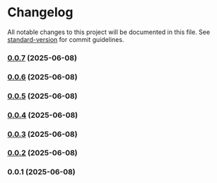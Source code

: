 # Changelog

All notable changes to this project will be documented in this file. See [standard-version](https://github.com/conventional-changelog/standard-version) for commit guidelines.

### [0.0.7](https://github.com/DanielDallagnol/Prova-Duas-Rotas/compare/v0.0.6...v0.0.7) (2025-06-08)

### [0.0.6](https://github.com/DanielDallagnol/Prova-Duas-Rotas/compare/v0.0.5...v0.0.6) (2025-06-08)

### [0.0.5](https://github.com/DanielDallagnol/Prova-Duas-Rotas/compare/v0.0.4...v0.0.5) (2025-06-08)

### [0.0.4](https://github.com/DanielDallagnol/Prova-Duas-Rotas/compare/v0.0.3...v0.0.4) (2025-06-08)

### [0.0.3](https://github.com/DanielDallagnol/Prova-Duas-Rotas/compare/v0.0.2...v0.0.3) (2025-06-08)

### [0.0.2](https://github.com/DanielDallagnol/Prova-Duas-Rotas/compare/v0.0.1...v0.0.2) (2025-06-08)

### 0.0.1 (2025-06-08)
